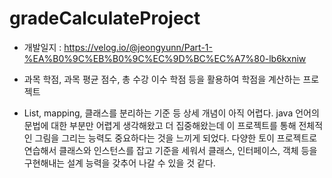 # gradeCalculateProject

* 개발일지 : https://velog.io/@jeongyunn/Part-1-%EA%B0%9C%EB%B0%9C%EC%9D%BC%EC%A7%80-lb6kxniw

* 과목 학점, 과목 평균 점수, 총 수강 이수 학점 등을 활용하여 학점을 계산하는 프로젝트

* List, mapping, 클래스를 분리하는 기준 등 상세 개념이 아직 어렵다. java 언어의 문법에 대한 부분만 어렵게 생각해왔고 더 집중해왔는데 이 프로젝트를 통해 전체적인 그림을 그리는 능력도 중요하다는 것을 느끼게 되었다.
다양한 토이 프로젝트로 연습해서 클래스와 인스턴스를 잡고 기준을 세워서 클래스, 인터페이스, 객체 등을 구현해내는 설계 능력을 갖추어 나갈 수 있을 것 같다.
